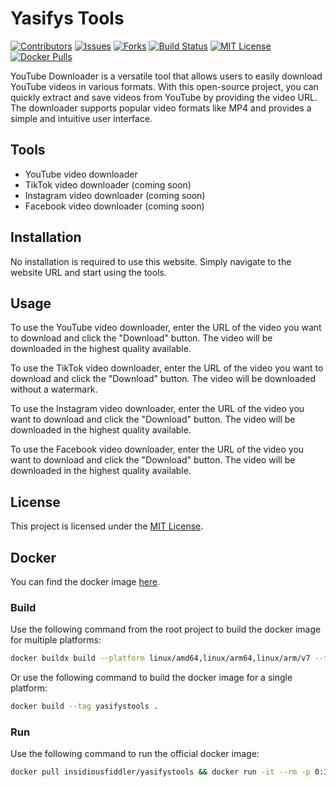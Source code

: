 # Yasifys Tools

[![Contributors][contributors-shield]][contributors-url]
[![Issues][issues-shield]][issues-url]
[![Forks][forks-shield]][forks-url]
[![Build Status][status-badge]][status-url]
[![MIT License](https://img.shields.io/github/license/tyler-Github/YasifysTools.svg)](LICENSE)
[![Docker Pulls](https://img.shields.io/docker/pulls/insidiousfiddler/yasifystools.svg)](https://hub.docker.com/r/insidiousfiddler/yasifystools)

YouTube Downloader is a versatile tool that allows users to easily download YouTube videos in various formats. With this open-source project, you can quickly extract and save videos from YouTube by providing the video URL. The downloader supports popular video formats like MP4 and provides a simple and intuitive user interface.

## Tools

- YouTube video downloader
- TikTok video downloader (coming soon)
- Instagram video downloader (coming soon)
- Facebook video downloader (coming soon)

## Installation

No installation is required to use this website. Simply navigate to the website URL and start using the tools.

## Usage

To use the YouTube video downloader, enter the URL of the video you want to download and click the "Download" button. The video will be downloaded in the highest quality available.

To use the TikTok video downloader, enter the URL of the video you want to download and click the "Download" button. The video will be downloaded without a watermark.

To use the Instagram video downloader, enter the URL of the video you want to download and click the "Download" button. The video will be downloaded in the highest quality available.

To use the Facebook video downloader, enter the URL of the video you want to download and click the "Download" button. The video will be downloaded in the highest quality available.

## License

This project is licensed under the [MIT License](LICENSE).

## Docker

You can find the docker image [here](https://hub.docker.com/r/insidiousfiddler/yasifystools/tags).

### Build

Use the following command from the root project to build the docker image for multiple platforms:

```bash
docker buildx build --platform linux/amd64,linux/arm64,linux/arm/v7 --tag yasifystools .
```

Or use the following command to build the docker image for a single platform:

```bash
docker build --tag yasifystools .
```

### Run

Use the following command to run the official docker image:

```bash
docker pull insidiousfiddler/yasifystools && docker run -it --rm -p 0:3000 insidiousfiddler/yasifystools
```

[contributors-shield]: https://img.shields.io/github/contributors/tyler-Github/YasifysTools.svg
[contributors-url]: https://github.com/tyler-Github/YasifysTools/graphs/contributors
[forks-shield]: https://img.shields.io/github/forks/tyler-Github/YasifysTools.svg
[forks-url]: https://github.com/tyler-Github/YasifysTools/network
[issues-shield]: https://img.shields.io/github/issues/tyler-Github/YasifysTools.svg
[issues-url]: https://github.com/tyler-Github/YasifysTools/issues
[status-badge]: https://woodpecker.vahngomes.dev/api/badges/tyler-Github/YasifysTools/status.svg
[status-url]: https://woodpecker.vahngomes.dev/tyler-Github/YasifysTools
